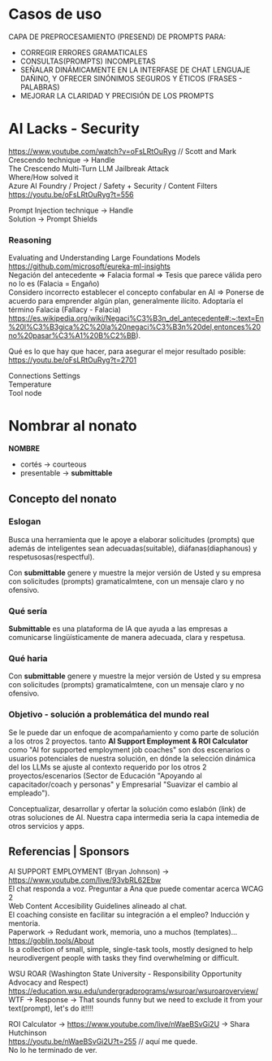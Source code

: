 # Casos de uso
CAPA DE PREPROCESAMIENTO (PRESEND) DE PROMPTS PARA:
- CORREGIR ERRORES GRAMATICALES
- CONSULTAS(PROMPTS) INCOMPLETAS
- SEÑALAR DINÁMICAMENTE EN LA INTERFASE DE CHAT LENGUAJE DAÑINO, Y OFRECER SINÓNIMOS SEGUROS Y ÉTICOS (FRASES - PALABRAS)
- MEJORAR LA CLARIDAD Y PRECISIÓN DE LOS PROMPTS

# AI Lacks - Security
https://www.youtube.com/watch?v=oFsLRtOuRyg // Scott and Mark  
Crescendo technique -> Handle  
The Crescendo Multi-Turn LLM Jailbreak Attack  
Where/How solved it  
Azure AI Foundry / Project / Safety + Security / Content Filters  
https://youtu.be/oFsLRtOuRyg?t=556  

Prompt Injection technique -> Handle  
Solution -> Prompt Shields  

### Reasoning
Evaluating and Understanding Large Foundations Models  
https://github.com/microsoft/eureka-ml-insights  
Negación del antecedente => Falacia formal => Tesis que parece válida pero no lo es (Falacia = Engaño)  
Considero incorrecto establecer el concepto confabular en AI => Ponerse de acuerdo para emprender algún plan, generalmente ilícito. Adoptaría el término Falacia (Fallacy - Falacia)  
https://es.wikipedia.org/wiki/Negaci%C3%B3n_del_antecedente#:~:text=En%20l%C3%B3gica%2C%20la%20negaci%C3%B3n%20del,entonces%20no%20pasar%C3%A1%20B%C2%BB).  

Qué es lo que hay que hacer, para asegurar el mejor resultado posible:  
https://youtu.be/oFsLRtOuRyg?t=2701  

Connections Settings  
Temperature  
Tool node  

# Nombrar al nonato 
**NOMBRE**
- cortés -> courteous
- presentable -> **submittable**

## Concepto del nonato

### Eslogan
Busca una herramienta que le apoye a elaborar solicitudes (prompts) que además de inteligentes sean adecuadas(suitable), diáfanas(diaphanous) y respetusosas(respectful).

Con **submittable** genere y muestre la mejor versión de Usted y su empresa con solicitudes (prompts) gramaticalmtene, con un mensaje claro y no ofensivo.

### Qué sería
**Submittable** es una plataforma de IA que ayuda a las empresas a comunicarse lingüísticamente de manera adecuada, clara y respetusa.

### Qué haria
Con **submittable** genere y muestre la mejor versión de Usted y su empresa con solicitudes (prompts) gramaticalmtene, con un mensaje claro y no ofensivo.

### Objetivo - solución a problemática del mundo real

Se le puede dar un enfoque de acompañamiento y como parte de solución a los otros 2 proyectos.
tanto **AI Support Employment & ROI Calculator** como "AI for supported employment job coaches" son dos escenarios o usuarios potenciales de nuestra solución, en dónde la selección dinámica del los LLMs se ajuste al contexto requerido por los otros 2 proyectos/escenarios (Sector de Educación "Apoyando al capacitador/coach y personas" y Empresarial "Suavizar el cambio al empleado").  

Conceptualizar, desarrollar y ofertar la solución como eslabón (link) de otras soluciones de AI.
Nuestra capa intermedia seria la capa intemedia de otros servicios y apps.

## Referencias | Sponsors

AI SUPPORT EMPLOYMENT (Bryan Johnson) -> https://www.youtube.com/live/93vbRL62Ebw  
El chat responda a voz. Preguntar a Ana que puede comentar acerca WCAG 2  
Web Content Accesibility Guidelines alineado al chat.  
El coaching consiste en facilitar su integración a el empleo? Inducción y mentoria.  
Paperwork -> Redudant work, memoria, uno a muchos (templates)...  
https://goblin.tools/About  
Is a collection of small, simple, single-task tools, mostly designed to help neurodivergent people with tasks they find overwhelming or difficult.  

WSU ROAR (Washington State University - Responsibility Opportunity Advocacy and Respect)  
https://education.wsu.edu/undergradprograms/wsuroar/wsuroaroverview/  
WTF -> Response -> That sounds funny but we need to exclude it from your text(prompt), let's do it!!!!  

ROI Calculator -> https://www.youtube.com/live/nWaeBSvGi2U -> Shara Hutchinson  
https://youtu.be/nWaeBSvGi2U?t=255 // aquí me quede.  
No lo he terminado de ver.  
